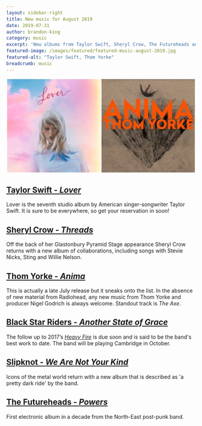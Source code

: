```yaml
---
layout: sidebar-right
title: New music for August 2019
date: 2019-07-31
author: brandon-king
category: music
excerpt: 'New albums from Taylor Swift, Sheryl Crow, The Futureheads and more.'
featured-image: /images/featured/featured-music-august-2019.jpg
featured-alt: "Taylor Swift, Thom Yorke"
breadcrumb: music
---
```


![Taylor Swift, Thom Yorke](/images/featured/featured-music-august-2019.jpg)

## [Taylor Swift - <cite>Lover</cite>](https://suffolk.spydus.co.uk/cgi-bin/spydus.exe/ENQ/OPAC/BIBENQ?BRN=2625306)

Lover is the seventh studio album by American singer-songwriter Taylor Swift. It is sure to be everywhere, so get your reservation in soon!

## [Sheryl Crow - <cite>Threads</cite>](https://suffolk.spydus.co.uk/cgi-bin/spydus.exe/ENQ/OPAC/BIBENQ?BRN=2624860)

Off the back of her Glastonbury Pyramid Stage appearance Sheryl Crow returns with a new album of collaborations, including songs with Stevie Nicks, Sting and Willie Nelson.

## [Thom Yorke - <cite>Anima</cite>](https://suffolk.spydus.co.uk/cgi-bin/spydus.exe/ENQ/OPAC/BIBENQ?BRN=2638509)

This is actually a late July release but it sneaks onto the list. In the absence of new material from Radiohead, any new music from Thom Yorke and producer Nigel Godrich is always welcome. Standout track is <cite>The Axe</cite>.

## [Black Star Riders - <cite>Another State of Grace</cite>](https://suffolk.spydus.co.uk/cgi-bin/spydus.exe/ENQ/OPAC/BIBENQ?BRN=2615864)

The follow up to 2017’s [<cite>Heavy Fire</cite>](https://suffolk.spydus.co.uk/cgi-bin/spydus.exe/ENQ/OPAC/BIBENQ?BRN=2116897) is due soon and is said to be the band's best work to date. The band will be playing Cambridge in October.

## [Slipknot - <cite>We Are Not Your Kind</cite>](https://suffolk.spydus.co.uk/cgi-bin/spydus.exe/ENQ/OPAC/BIBENQ?BRN=2614477)

Icons of the metal world return with a new album that is described as 'a pretty dark ride' by the band.

## [The Futureheads - <cite>Powers</cite>](https://suffolk.spydus.co.uk/cgi-bin/spydus.exe/ENQ/OPAC/BIBENQ?BRN=2623341)

First electronic album in a decade from the North-East post-punk band.
